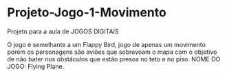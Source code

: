 # Projeto-Jogo-1-Movimento
Projeto para a aula de JOGOS DIGITAIS

O jogo é semelhante a um Flappy Bird, jogo de apenas um movimento porém os personagens são aviões que sobrevoam o mapa com o objetivo de não bater nos obstáculos que estão presos no teto e no piso.
NOME DO JOGO: Flying Plane.
